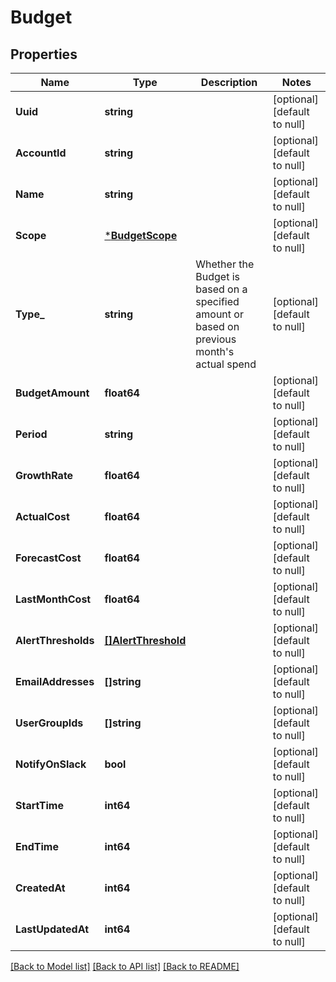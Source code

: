 # Budget

## Properties
Name | Type | Description | Notes
------------ | ------------- | ------------- | -------------
**Uuid** | **string** |  | [optional] [default to null]
**AccountId** | **string** |  | [optional] [default to null]
**Name** | **string** |  | [optional] [default to null]
**Scope** | [***BudgetScope**](BudgetScope.md) |  | [optional] [default to null]
**Type_** | **string** | Whether the Budget is based on a specified amount or based on previous month&#x27;s actual spend | [optional] [default to null]
**BudgetAmount** | **float64** |  | [optional] [default to null]
**Period** | **string** |  | [optional] [default to null]
**GrowthRate** | **float64** |  | [optional] [default to null]
**ActualCost** | **float64** |  | [optional] [default to null]
**ForecastCost** | **float64** |  | [optional] [default to null]
**LastMonthCost** | **float64** |  | [optional] [default to null]
**AlertThresholds** | [**[]AlertThreshold**](AlertThreshold.md) |  | [optional] [default to null]
**EmailAddresses** | **[]string** |  | [optional] [default to null]
**UserGroupIds** | **[]string** |  | [optional] [default to null]
**NotifyOnSlack** | **bool** |  | [optional] [default to null]
**StartTime** | **int64** |  | [optional] [default to null]
**EndTime** | **int64** |  | [optional] [default to null]
**CreatedAt** | **int64** |  | [optional] [default to null]
**LastUpdatedAt** | **int64** |  | [optional] [default to null]

[[Back to Model list]](../README.md#documentation-for-models) [[Back to API list]](../README.md#documentation-for-api-endpoints) [[Back to README]](../README.md)

